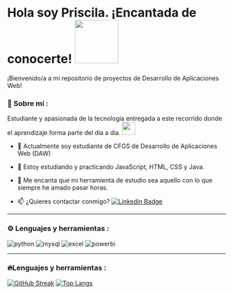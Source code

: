 <h1>
  Hola soy Priscila. ¡Encantada de conocerte!
  
  <img decoding="async" src="https://media0.giphy.com/media/v1.Y2lkPTc5MGI3NjExaHk3N3pkMW1nbjI2cWFkdGp1dXY4cXd2enhoNmtlMHBxdjNqamJ4cSZlcD12MV9pbnRlcm5hbF9naWZfYnlfaWQmY3Q9Zw/xUPGcEliCc7bETyfO8/giphy.gif" width="100px"/>
</h1> <div id="header" align="left">

¡Bienvenido/a a mi repositorio de proyectos de Desarrollo de Aplicaciones Web!

### 🌷 Sobre mí :
Estudiante y apasionada de la tecnología entregada a este recorrido donde el aprendizaje forma parte del día a día. <img decoding="async" src="https://media.giphy.com/media/WUlplcMpOCEmTGBtBW/giphy.gif" width="30">
* :telescope: Actualmente soy estudiante de CFGS de Desarrollo de Aplicaciones Web (DAW) 

* :seedling: Estoy estudiando y practicando JavaScript, HTML, CSS y Java. 

* 💖 Me encanta que mi herramienta de estudio sea aquello con lo que siempre he amado pasar horas. 

* :mailbox: ¿Quieres contactar conmigo?  [![Linkedin Badge](https://img.shields.io/badge/-Priscila-blue?style=flat&logo=Linkedin&logoColor=white)](https://www.linkedin.com/in/priscilaluis/)

---

### ⚙ Lenguajes y herramientas :
<div id="header" align="left">
    <img decoding="async" src="https://img.shields.io/badge/Python-3776AB?style=for-the-badge&logo=python&logoColor=white" alt="python"/>
  </a>
    <img decoding="async" src="https://img.shields.io/badge/MySQL-6DB33F?style=for-the-badge&logo=mysql&logoColor=white" alt="mysql"/>
  </a>
 <img decoding="async" src="https://img.shields.io/badge/Microsoft_Excel-217346?style=for-the-badge&logo=microsoft-excel&logoColor=white" alt="excel"/>
  </a>
 <img decoding="async" src="https://img.shields.io/badge/Power_BI-FFBE00?style=for-the-badge&logo=Power-BI&logoColor=white" alt="powerbi"/>
  </a>

</div>

---

### 🔥Lenguajes y herramientas :
[![GitHub Streak](http://github-readme-streak-stats.herokuapp.com?user=ResetMeNow&theme=dark&background=000000)](https://git.io/streak-stats)
[![Top Langs](https://github-readme-stats.vercel.app/api/top-langs/?username=ResetMeNow&layout=compact&theme=vision-friendly-dark)](https://github.com/anuraghazra/github-readme-stats)




